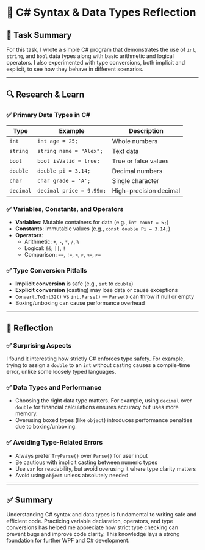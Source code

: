# 🧠 C# Syntax & Data Types Reflection

## 🎯 Task Summary

For this task, I wrote a simple C# program that demonstrates the use of `int`, `string`, and `bool` data types along with basic arithmetic and logical operators. I also experimented with type conversions, both implicit and explicit, to see how they behave in different scenarios.

---

## 🔍 Research & Learn

### ✅ Primary Data Types in C#

| Type     | Example       | Description                       |
|----------|---------------|-----------------------------------|
| `int`    | `int age = 25;` | Whole numbers                    |
| `string` | `string name = "Alex";` | Text data              |
| `bool`   | `bool isValid = true;` | True or false values   |
| `double` | `double pi = 3.14;` | Decimal numbers             |
| `char`   | `char grade = 'A';` | Single character             |
| `decimal`| `decimal price = 9.99m;` | High-precision decimal   |

### ✅ Variables, Constants, and Operators

- **Variables**: Mutable containers for data (e.g., `int count = 5;`)
- **Constants**: Immutable values (e.g., `const double Pi = 3.14;`)
- **Operators**:
  - Arithmetic: `+`, `-`, `*`, `/`, `%`
  - Logical: `&&`, `||`, `!`
  - Comparison: `==`, `!=`, `<`, `>`, `<=`, `>=`

### ✅ Type Conversion Pitfalls

- **Implicit conversion** is safe (e.g., `int` to `double`)
- **Explicit conversion** (casting) may lose data or cause exceptions
- `Convert.ToInt32()` vs `int.Parse()` — `Parse()` can throw if null or empty
- Boxing/unboxing can cause performance overhead

---

## 📝 Reflection

### ✅ Surprising Aspects

I found it interesting how strictly C# enforces type safety. For example, trying to assign a `double` to an `int` without casting causes a compile-time error, unlike some loosely typed languages.

### ✅ Data Types and Performance

- Choosing the right data type matters. For example, using `decimal` over `double` for financial calculations ensures accuracy but uses more memory.
- Overusing boxed types (like `object`) introduces performance penalties due to boxing/unboxing.

### ✅ Avoiding Type-Related Errors

- Always prefer `TryParse()` over `Parse()` for user input
- Be cautious with implicit casting between numeric types
- Use `var` for readability, but avoid overusing it where type clarity matters
- Avoid using `object` unless absolutely needed

---

## ✅ Summary

Understanding C# syntax and data types is fundamental to writing safe and efficient code. Practicing variable declaration, operators, and type conversions has helped me appreciate how strict type checking can prevent bugs and improve code clarity. This knowledge lays a strong foundation for further WPF and C# development.
